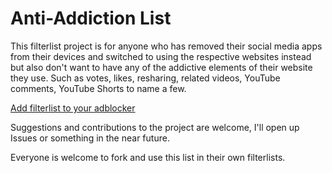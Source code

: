# Anti-Addiction List

This filterlist project is for anyone who has removed their social media apps from their devices and switched to using the respective websites instead but also don't want to have any of the addictive elements of their website they use.
Such as votes, likes, resharing, related videos, YouTube comments, YouTube Shorts to name a few.

[Add filterlist to your adblocker](https://subscribe.adblockplus.org/?location=https://raw.githubusercontent.com/TehDomic/Anti-Addiction-filterlist/refs/heads/main/Anti-Addiction_List.txt&title=Anti-Addiction%20List)

Suggestions and contributions to the project are welcome, I'll open up Issues or something in the near future.

Everyone is welcome to fork and use this list in their own filterlists.
